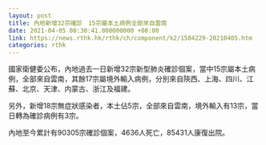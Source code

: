 ```yaml
---
layout: post
title: 內地新增32宗確診　15宗屬本土病例全部來自雲南
date: 2021-04-05 08:30:41.000000000 +08:00
link: https://news.rthk.hk/rthk/ch/component/k2/1584229-20210405.htm
categories: rthk
---
```


國家衛健委公布，內地過去一日新增32宗新型肺炎確診個案，當中15宗屬本土病例，全部來自雲南，其餘17宗屬境外輸入病例，分別來自陝西、上海、四川、江蘇、北京、天津、内蒙古、浙江及福建。

另外，新增18宗無症狀感染者，本土佔5宗，全部來自雲南，境外輸入有13宗，當日轉為確診病例有3宗。

內地至今累計有90305宗確診個案，4636人死亡，85431人康復出院。
